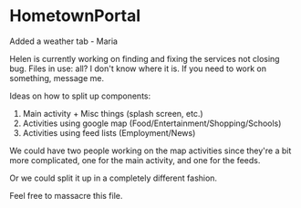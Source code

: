 HometownPortal
==============

Added a weather tab - Maria

Helen is currently working on finding and fixing the services not closing bug.
Files in use: all? I don't know where it is. If you need to work on something, message me.


Ideas on how to split up components:

1. Main activity + Misc things (splash screen, etc.)
2. Activities using google map (Food/Entertainment/Shopping/Schools)
3. Activities using feed lists (Employment/News)

We could have two people working on the map activities since they're a bit more complicated, one for the main activity, and one for the feeds.

Or we could split it up in a completely different fashion.

Feel free to massacre this file.
